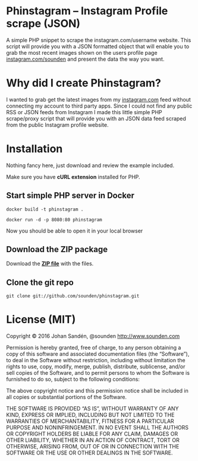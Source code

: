 # Phinstagram – Instagram Profile scrape (JSON)

A simple PHP snippet to scrape the instagram.com/username website. This script will provide you with a JSON formatted object that will enable you to grab the most recent images shown on the users profile page [instagram.com/sounden](http://instagram.com/sounden) and present the data the way you want.

# Why did I create Phinstagram?

I wanted to grab get the latest images from my [instagram.com](http://instagram.com) feed without connecting my account to third party apps. Since I could not find any public RSS or JSON feeds from Instagram I made this little simple PHP scrape/proxy script that will provide you with an JSON data feed scraped from the public Instagram profile website.

# Installation

Nothing fancy here, just download and review the example included.

Make sure you have **cURL extension** installed for PHP.

## Start simple PHP server in Docker

`docker build -t phinstagram .`

`docker run -d -p 8080:80 phinstagram`

Now you should be able to open it in your local browser

## Download the ZIP package

Download the **[ZIP file](https://github.com/sounden/phinstagram/archive/master.zip)** with the files.

## Clone the git repo

	git clone git://github.com/sounden/phinstagram.git

# License (MIT)

Copyright © 2016 Johan Sandén, @sounden http://www.sounden.com

Permission is hereby granted, free of charge, to any person obtaining a copy of this software and associated documentation files (the “Software”), to deal in the Software without restriction, including without limitation the rights to use, copy, modify, merge, publish, distribute, sublicense, and/or sell copies of the Software, and to permit persons to whom the Software is furnished to do so, subject to the following conditions:

The above copyright notice and this permission notice shall be included in all copies or substantial portions of the Software.

THE SOFTWARE IS PROVIDED “AS IS”, WITHOUT WARRANTY OF ANY KIND, EXPRESS OR IMPLIED, INCLUDING BUT NOT LIMITED TO THE WARRANTIES OF MERCHANTABILITY, FITNESS FOR A PARTICULAR PURPOSE AND NONINFRINGEMENT. IN NO EVENT SHALL THE AUTHORS OR COPYRIGHT HOLDERS BE LIABLE FOR ANY CLAIM, DAMAGES OR OTHER LIABILITY, WHETHER IN AN ACTION OF CONTRACT, TORT OR OTHERWISE, ARISING FROM, OUT OF OR IN CONNECTION WITH THE SOFTWARE OR THE USE OR OTHER DEALINGS IN THE SOFTWARE.
